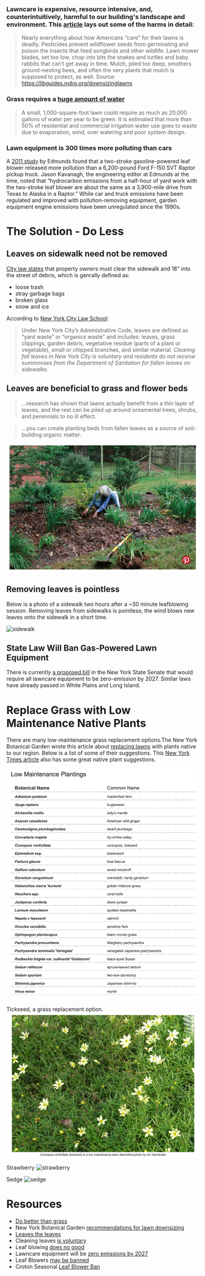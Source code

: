 ### Lawncare is expensive, resource intensive, and, counterintuitively, harmful to our building's landscape and environment. This [article](https://www.nytimes.com/2021/10/25/opinion/leaf-blowers-california-emissions.html) lays out some of the harms in detail:

> Nearly everything about how Americans “care” for their lawns is deadly. Pesticides prevent wildflower seeds from germinating and poison the insects that feed songbirds and other wildlife. Lawn mower blades, set too low, chop into bits the snakes and turtles and baby rabbits that can’t get away in time. Mulch, piled too deep, smothers ground-nesting bees, and often the very plants that mulch is supposed to protect, as well.
Source: https://libguides.nybg.org/downsizinglawns

### Grass requires a [huge amount of water](https://libguides.nybg.org/downsizinglawns)

> A small, 1,000-square-foot lawn could require as much as 20,000 gallons of water per year to be green. It is estimated that more than 50% of residential and commercial irrigation water use goes to waste due to evaporation, wind, over watering and poor system design.

### Lawn equipment is 300 times more polluting than cars

A [2011 study](https://www.edmunds.com/about/press/leaf-blowers-emissions-dirtier-than-high-performance-pick-up-trucks-says-edmunds-insidelinecom.html) by Edmunds found that a two-stroke gasoline-powered leaf blower released more pollution than a 6,200-pound Ford F-150 SVT Raptor pickup 
truck. Jason Kavanagh, the engineering editor at Edmunds at the time, noted that “hydrocarbon emissions from a half-hour of yard work with the two-stroke 
leaf blower are about the same as a 3,900-mile drive from Texas to Alaska in a Raptor.” While car and truck emissions have been regulated and improved with 
pollution-removing equipment, garden equipment engine emissions have been unregulated since the 1990s.

# The Solution - Do Less
## Leaves on sidewalk need not be removed
[City law states](https://portal.311.nyc.gov/article/?kanumber=KA-01803) that property owners must clear the sidewalk and 18" into the street of debris, which is genrally defined as:

- loose trash
- stray garbage bags
- broken glass
- snow and ice

According to [New York City Law School](https://www.citylandnyc.org/autumn-has-arrived-how-do-you-get-rid-of-that-pile-of-leaves/):

> Under New York City’s Administrative Code, leaves are defined as “yard waste” or “organics waste” and includes: leaves, grass clippings, garden debris, vegetative residue (parts of a plant or vegetable), small or chipped branches, and similar material. *Clearing fall leaves in New York City is voluntary and residents do not receive summonses from the Department of Sanitation for fallen leaves on sidewalks.*

## Leaves are beneficial to grass and flower beds
> ...research has shown that lawns actually benefit from a thin layer of leaves, and the rest can be piled up around ornamental trees, shrubs, and perennials to no ill effect.

> ...you can create planting beds from fallen leaves as a source of soil-building organic matter.

![Leaves](/images/leaves-bed.png)

## Removing leaves is pointless

Below is a photo of a sidewalk two hours after a ~30 minute leafblowing session. Removing leaves from sidewalks is pointless; the wind blows new leaves onto the sidewalk in a short time.

![sidewalk](/images/sidewalk.jpeg)

## State Law Will Ban Gas-Powered Lawn Equipment

There is currently [a proposed bill](https://www.nysenate.gov/legislation/bills/2021/S7462) in the New York State Senate that would require all lawncare equipment to be zero-emission by 2027. Similar laws have already passed in White Plains and Long Island.


# Replace Grass with Low Maintenance Native Plants

There are many low-maintenance grass replacement options.The New York Botanical Garden wrote this article about [replacing lawns](https://libguides.nybg.org/downsizinglawns) with plants native to our region. Below is a list of some of their suggestions. This [New York Times article](https://www.nytimes.com/2022/06/15/realestate/yes-you-can-do-better-than-the-great-american-lawn.html) also has some great native plant suggestions.

![Replacements](/images/replacements.png)

Tickseed, a grass replacement option.
 ![Tickseed](/images/tickseed.png)

Strawberry
![strawberry](/images/strawberry.png)

Sedge
![sedge](/images/sedge.png)


# Resources
- [Do better than grass](https://www.nytimes.com/2022/06/15/realestate/yes-you-can-do-better-than-the-great-american-lawn.html)
- New York Botanical Garden [recommendations for lawn downsizing](https://libguides.nybg.org/downsizinglawns)
- [Leaves the leaves](https://xerces.org/blog/leave-the-leaves)
- Cleaning leaves [is voluntary](https://www.citylandnyc.org/autumn-has-arrived-how-do-you-get-rid-of-that-pile-of-leaves/)
- Leaf blowing [does no good](https://www.nytimes.com/2018/12/15/realestate/why-do-buildings-blow-leaves-into-the-street.html)
- Lawncare equipment will be [zero emissions by 2027](https://www.nysenate.gov/legislation/bills/2021/S7462)
- Leaf Blowers [may be banned](https://www.nysenate.gov/legislation/bills/2021/S1113)
- Croton Seasonal [Leaf Blower Ban](https://www.crotononhudson-ny.gov/home/news/seasonal-leaf-blower-ban-takes-effect-june-1)


